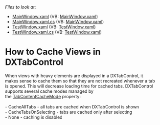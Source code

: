 <!-- default file list -->
*Files to look at*:

* [MainWindow.xaml](./CS/DXTabControlExample/MainWindow.xaml) (VB: [MainWindow.xaml](./VB/DXTabControlExample/MainWindow.xaml))
* [MainWindow.xaml.cs](./CS/DXTabControlExample/MainWindow.xaml.cs) (VB: [MainWindow.xaml](./VB/DXTabControlExample/MainWindow.xaml))
* [TestWindow.xaml](./CS/DXTabControlExample/TestWindow.xaml) (VB: [TestWindow.xaml](./VB/DXTabControlExample/TestWindow.xaml))
* [TestWindow.xaml.cs](./CS/DXTabControlExample/TestWindow.xaml.cs) (VB: [TestWindow.xaml](./VB/DXTabControlExample/TestWindow.xaml))
<!-- default file list end -->
# How to Cache Views in DXTabControl


<p>When views with heavy elements are displayed in a DXTabControl, it makes sense to cache them so that they are not recreated whenever a tab is opened. This will decrease loading time for cached tabs. DXTabControl supports several cache modes managed by the <a href="https://documentation.devexpress.com/#WPF/DevExpressXpfCoreDXTabControl_TabContentCacheModetopic">TabContentCacheMode</a> property:<br><br>- CacheAllTabs - all tabs are cached when DXTabControl is shown<br>- CacheTabsOnSelecting - tabs are cached only after selecting<br>- None - caching is disabled</p>

<br/>


